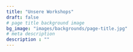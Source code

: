 ```yaml
---
title: "Unsere Workshops"
draft: false
# page title background image
bg_image: "images/backgrounds/page-title.jpg"
# meta description
description : ""
---
```

